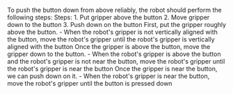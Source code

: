 To push the button down from above reliably, the robot should perform the following steps:
    Steps:  1. Put gripper above the button  2. Move gripper down to the button  3. Push down on the button
    First, put the gripper roughly above the button.
    - When the robot's gripper is not vertically aligned with the button, move the robot's gripper until the robot's gripper is vertically aligned with the button
    Once the gripper is above the button, move the gripper down to the button.
    - When the robot's gripper is above the button and the robot's gripper is not near the button, move the robot's gripper until the robot's gripper is near the button
    Once the gripper is near the button, we can push down on it.
    - When the robot's gripper is near the button, move the robot's gripper until the button is pressed down